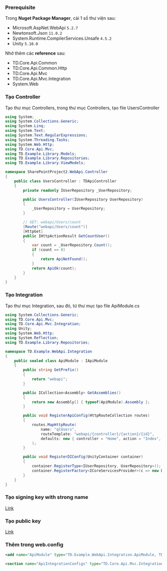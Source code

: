 ### Prerequisite
Trong **Nuget Package Manager**, cài 1 số thư viện sau:
- Microsoft.AspNet.WebApi `5.2.7`
- Newtonsoft.Json `11.0.2`
- System.Runtime.CompilerServices.Unsafe `4.5.2`
- Unity `5.10.0`


Nhớ thêm các **reference** sau:
- TD.Core.Api.Common
- TD.Core.Api.Common.Http
- TD.Core.Api.Mvc
- TD.Core.Api.Mvc.Integration
- System.Web 

### Tạo Controller
Tạo thư mục Controllers, trong thư mục Controllers, tạo file UsersController
```csharp
using System; 
using System.Collections.Generic; 
using System.Linq; 
using System.Text; 
using System.Text.RegularExpressions; 
using System.Threading.Tasks; 
using System.Web.Http; 
using TD.Core.Api.Mvc; 
using TD.Example.Library.Models; 
using TD.Example.Library.Repositories; 
using TD.Example.Library.ViewModels; 

namespace SharePointProject2.WebApi.Controller 
{ 
    public class UsersController : TDApiController 
    { 
        private readonly IUserRepository _UserRepository; 

        public UsersController(IUserRepository UserRepository) 
        { 
            _UserRepository = UserRepository; 
        } 

        // GET: webapi/Users/count 
        [Route("webapi/Users/count")] 
        [HttpGet] 
        public IHttpActionResult GetCountUser() 
        { 
            var count = _UserRepository.Count(); 
            if (count == 0) 
            { 
                return ApiNotFound(); 
            } 
            return ApiOk(count); 
        } 
    } 
} 
```

### Tạo Integration
Tạo thư mục Integration, sau đó, từ thư mục tạo file ApiModule.cs 
```csharp
using System.Collections.Generic; 
using TD.Core.Api.Mvc; 
using TD.Core.Api.Mvc.Integration; 
using Unity; 
using System.Web.Http; 
using System.Reflection; 
using TD.Example.Library.Repositories; 

namespace TD.Example.WebApi.Integration 
{ 
    public sealed class ApiModule : IApiModule 
    { 
        public string GetPrefix() 
        { 
            return "webapi"; 
        } 

        public ICollection<Assembly> GetAssemblies() 
        { 
            return new Assembly[] { typeof(ApiModule).Assembly }; 
        } 

        public void RegisterApiConfig(HttpRouteCollection routes) 
        { 
            routes.MapHttpRoute( 
                name: "qlUsers", 
                routeTemplate: "webapi/{controller}/{action}/{id}", 
                defaults: new { controller = "Home", action = "Index", id = RouteParameter.Optional } 
            ); 
        } 

        public void RegisterDIConfig(UnityContainer container)
        { 
            container.RegisterType<IUserRepository, UserRepository>(); 
            container.RegisterFactory<ICoreServicesProvider>(c => new DefaultContextCoreServicesProvider()); 
        } 
    } 
} 
```
### Tạo signing key with strong name
[Link](https://git.tandan.com.vn/tubs/docs/-/blob/master/sharepoint/trick/create-Signal-Key-With-Strong-Name.md)
### Tạo public key
[Link](https://git.tandan.com.vn/tubs/docs/-/blob/master/sharepoint/trick/get-Public-Token-Key.md)
### Thêm trong web.config
```xml
<add name="ApiModule" type="TD.Example.WebApi.Integration.ApiModule, TD.Example.WebApi, Version=1.0.0.0, Culture=neutral, PublicKeyToken=2257c8927d1cdf92" />
```
```xml
<section name="ApiIntegrationConfigs" type="TD.Core.Api.Mvc.Integration.ApiIntegrationConfigsSection, TD.Core.Api.Mvc.Integration, Version=1.0.0.0, Culture=neutral, PublicKeyToken=8a6dc52edcc09b88" />
```